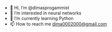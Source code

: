 - 👋 Hi, I’m @dimasprogammist
- 👀 I’m interested in neural networks
- 🌱 I’m currently learning Python
- 📫 How to reach me dima0002000@gmail.com


<!---
dimasprogammist/dimasprogammist is a ✨ special ✨ repository because its `README.md` (this file) appears on your GitHub profile.
You can click the Preview link to take a look at your changes.
--->
